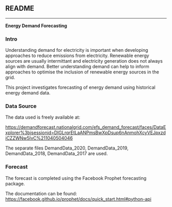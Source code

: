 ## README
---
**Energy Demand Forecasting**

### Intro

Understanding demand for electricity is important when developing approaches to reduce emissions from electricity.
Renewable energy sources are usually intermittant and electricity generation does not always align with demand. 
Better understanding demand can help to inform approaches to optimise the inclusion of renewable energy sources in the grid.

This project investigates forecasting of energy demand using historical energy demand data. 

### Data Source

The data used is freely available at: 

https://demandforecast.nationalgrid.com/efs_demand_forecast/faces/DataExplorer%3bjsessionid=DIGLrqrEtLaANPmsBwXpDsup6nAnmohXcyVEJpxzdiCZZWNw5IvC%211040504046

The separate files DemandData_2020, DemandData_2019, DemandData_2018, DemandData_2017 are used.


### Forecast

The forecast is completed using the Facebook Prophet forecasting package. 

The documentation can be found: https://facebook.github.io/prophet/docs/quick_start.html#python-api




